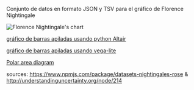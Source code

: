 Conjunto de datos en formato JSON y TSV para el gráfico de Florence Nightingale

![Florence Nightingale's chart](https://upload.wikimedia.org/wikipedia/commons/thumb/1/17/Nightingale-mortality.jpg/800px-Nightingale-mortality.jpg "Florence Nightingale's chart")

[gráfico de barras apiladas usando python Altair](https://colab.research.google.com/drive/1pF04xsxRoDbns43gzf7FHF_TuIr5Dmd5)

[gráfico de barras apiladas usando vega-lite](https://aaizemberg.github.io/geo-data/FN/vegalite.html)

[Polar area diagram](https://en.wikipedia.org/wiki/Pie_chart#Polar_area_diagram)

sources: https://www.npmjs.com/package/datasets-nightingales-rose & http://understandinguncertainty.org/node/214
